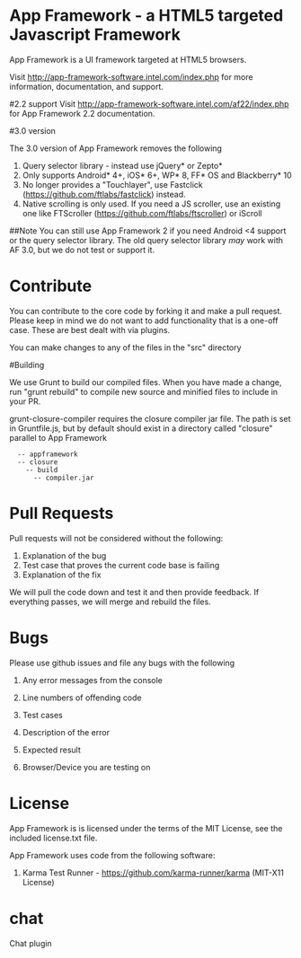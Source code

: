 # App Framework - a HTML5 targeted Javascript Framework

App Framework is a UI framework targeted at HTML5 browsers.

Visit <http://app-framework-software.intel.com/index.php> for more information, documentation, and support.

#2.2 support
Visit <http://app-framework-software.intel.com/af22/index.php> for App Framework 2.2 documentation.

#3.0 version

The 3.0 version of App Framework removes the following

1. Query selector library - instead use jQuery* or Zepto*
2. Only supports Android* 4+, iOS* 6+, WP* 8, FF* OS and Blackberry* 10
3. No longer provides a "Touchlayer", use Fastclick (https://github.com/ftlabs/fastclick) instead.
4. Native scrolling is only used.  If you need a JS scroller, use an existing one like FTScroller (https://github.com/ftlabs/ftscroller) or iScroll

##Note
You can still use App Framework 2 if you need Android <4 support or the query selector library.  The old query selector library *may* work with AF 3.0, but we do not test or support it.

# Contribute

You can contribute to the core code by forking it and make a pull request.  Please keep in mind we do not want to add functionality that is a one-off case.  These are best dealt with via plugins.

You can make changes to any of the files in the "src" directory



#Building

We use Grunt to build our compiled files.  When you have made a change, run "grunt rebuild" to compile new source and minified files to include in your PR.

grunt-closure-compiler requires the closure compiler jar file.  The path is set in Gruntfile.js, but by default should exist in a directory called "closure" parallel to App Framework

```
  -- appframework
  -- closure
    -- build
      -- compiler.jar
```

# Pull Requests

Pull requests will not be considered without the following:

1. Explanation of the bug
2. Test case that proves the current code base is failing
3. Explanation of the fix

We will pull the code down and test it and then provide feedback.  If everything passes, we will merge and rebuild the files.


# Bugs

Please use github issues and file any bugs with the following

1. Any error messages from the console

2. Line numbers of offending code

3. Test cases

4. Description of the error

5. Expected result

6. Browser/Device you are testing on


# License

App Framework is is licensed under the terms of the MIT License, see the included license.txt file.

App Framework uses code from the following software:

1) Karma Test Runner - https://github.com/karma-runner/karma (MIT-X11 License)
# chat
Chat plugin

